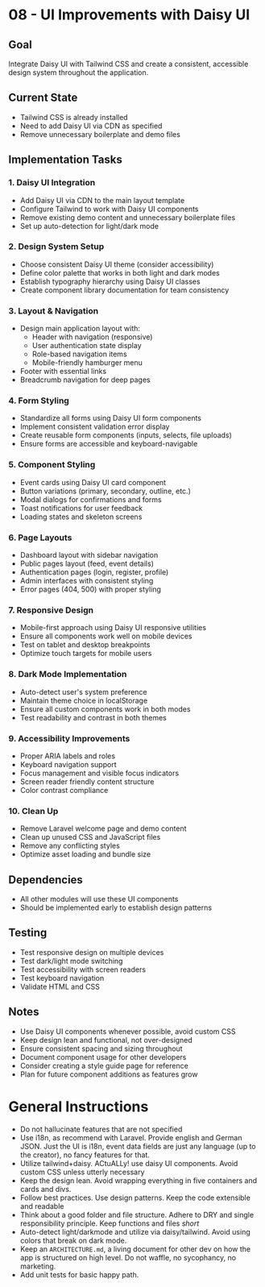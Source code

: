 # 08 - UI Improvements with Daisy UI

## Goal
Integrate Daisy UI with Tailwind CSS and create a consistent, accessible design system throughout the application.

## Current State
- Tailwind CSS is already installed
- Need to add Daisy UI via CDN as specified
- Remove unnecessary boilerplate and demo files

## Implementation Tasks

### 1. Daisy UI Integration
- Add Daisy UI via CDN to the main layout template
- Configure Tailwind to work with Daisy UI components
- Remove existing demo content and unnecessary boilerplate files
- Set up auto-detection for light/dark mode

### 2. Design System Setup
- Choose consistent Daisy UI theme (consider accessibility)
- Define color palette that works in both light and dark modes
- Establish typography hierarchy using Daisy UI classes
- Create component library documentation for team consistency

### 3. Layout & Navigation
- Design main application layout with:
  - Header with navigation (responsive)
  - User authentication state display
  - Role-based navigation items
  - Mobile-friendly hamburger menu
- Footer with essential links
- Breadcrumb navigation for deep pages

### 4. Form Styling
- Standardize all forms using Daisy UI form components
- Implement consistent validation error display
- Create reusable form components (inputs, selects, file uploads)
- Ensure forms are accessible and keyboard-navigable

### 5. Component Styling
- Event cards using Daisy UI card component
- Button variations (primary, secondary, outline, etc.)
- Modal dialogs for confirmations and forms
- Toast notifications for user feedback
- Loading states and skeleton screens

### 6. Page Layouts
- Dashboard layout with sidebar navigation
- Public pages layout (feed, event details)
- Authentication pages (login, register, profile)
- Admin interfaces with consistent styling
- Error pages (404, 500) with proper styling

### 7. Responsive Design
- Mobile-first approach using Daisy UI responsive utilities
- Ensure all components work well on mobile devices
- Test on tablet and desktop breakpoints
- Optimize touch targets for mobile users

### 8. Dark Mode Implementation
- Auto-detect user's system preference
- Maintain theme choice in localStorage
- Ensure all custom components work in both modes
- Test readability and contrast in both themes

### 9. Accessibility Improvements
- Proper ARIA labels and roles
- Keyboard navigation support
- Focus management and visible focus indicators
- Screen reader friendly content structure
- Color contrast compliance

### 10. Clean Up
- Remove Laravel welcome page and demo content
- Clean up unused CSS and JavaScript files
- Remove any conflicting styles
- Optimize asset loading and bundle size

## Dependencies
- All other modules will use these UI components
- Should be implemented early to establish design patterns

## Testing
- Test responsive design on multiple devices
- Test dark/light mode switching
- Test accessibility with screen readers
- Test keyboard navigation
- Validate HTML and CSS

## Notes
- Use Daisy UI components whenever possible, avoid custom CSS
- Keep design lean and functional, not over-designed
- Ensure consistent spacing and sizing throughout
- Document component usage for other developers
- Consider creating a style guide page for reference
- Plan for future component additions as features grow



# General Instructions

- Do not hallucinate features that are not specified
- Use i18n, as recommend with Laravel. Provide english and German JSON. Just the UI is i18n, event data fields are just any language (up to the creator), no fancy features for that.
- Utilize tailwind+daisy. ACtuALLy! use daisy UI components. Avoid custom CSS unless utterly necessary
- Keep the design lean. Avoid wrapping everything in five containers and cards and divs.
- Follow best practices. Use design patterns. Keep the code extensible and readable
- Think about a good folder and file structure. Adhere to DRY and single responsibility principle. Keep functions and files *short*
- Auto-detect light/darkmode and utilize via daisy/tailwind. Avoid using colors that break on dark mode.
- Keep an `ARCHITECTURE.md`, a living document for other dev on how the app is structured on high level. Do not waffle, no sycophancy, no marketing.
- Add unit tests for basic happy path.
